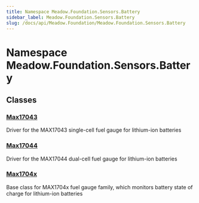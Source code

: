 ```yaml
---
title: Namespace Meadow.Foundation.Sensors.Battery
sidebar_label: Meadow.Foundation.Sensors.Battery
slug: /docs/api/Meadow.Foundation/Meadow.Foundation.Sensors.Battery
---
```

# Namespace Meadow.Foundation.Sensors.Battery
## Classes
### [Max17043](../Meadow.Foundation.Sensors.Battery/Max17043)
Driver for the MAX17043 single-cell fuel gauge for lithium-ion batteries
### [Max17044](../Meadow.Foundation.Sensors.Battery/Max17044)
Driver for the MAX17044 dual-cell fuel gauge for lithium-ion batteries
### [Max1704x](../Meadow.Foundation.Sensors.Battery/Max1704x)
Base class for MAX1704x fuel gauge family, which monitors battery state of charge for lithium-ion batteries
